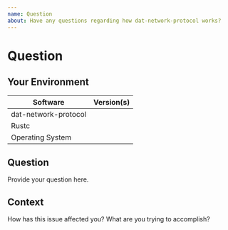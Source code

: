 ```yaml
---
name: Question
about: Have any questions regarding how dat-network-protocol works?
---
```


# Question
## Your Environment
| Software         | Version(s) |
| ---------------- | ---------- |
| dat-network-protocol      |
| Rustc            |
| Operating System |

## Question
Provide your question here.

## Context
How has this issue affected you? What are you trying to accomplish?
